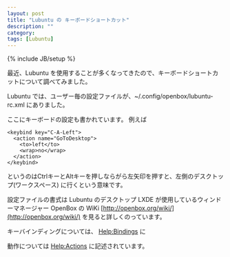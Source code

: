 ```yaml
---
layout: post
title: "Lubuntu の キーボードショートカット"
description: ""
category: 
tags: [Lubuntu]
---
```

{% include JB/setup %}

最近、Lubuntu を使用することが多くなってきたので、キーボードショートカットについて調べてみました。

Lubuntu では、ユーザー毎の設定ファイルが、~/.config/openbox/lubuntu-rc.xml
にありました。

ここにキーボードの設定も書かれています。
例えば

    <keybind key="C-A-Left">
      <action name="GoToDesktop">
        <to>left</to>
        <wrap>no</wrap>
      </action>
    </keybind>
というのはCtrlキーとAltキーを押しならがら左矢印を押すと、左側のデスクトップ(ワークスペース)
に行くという意味です。

設定ファイルの書式は Lubuntu のデスクトップ LXDE が使用しているウィンドーマネージャー OpenBox の WiKi [http://openbox.org/wiki/](http://openbox.org/wiki/) を見ると詳しくのっています。

キーバインディングについては、 [Help:Bindings](http://openbox.org/wiki/Help:Bindings) に

動作については [Help:Actions](http://openbox.org/wiki/Help:Actions) に記述されています。


